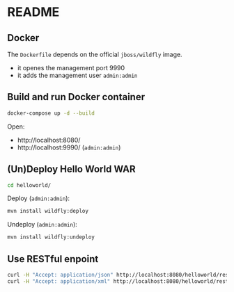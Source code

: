 # README

## Docker

The `Dockerfile` depends on the official `jboss/wildfly` image.

* it openes the management port 9990
* it adds the management user `admin:admin`

## Build and run Docker container

```bash
docker-compose up -d --build
```

Open:
* http://localhost:8080/
* http://localhost:9990/ (`admin:admin`)

## (Un)Deploy Hello World WAR

```bash
cd helloworld/
```

Deploy (`admin:admin`):

```bash
mvn install wildfly:deploy
```

Undeploy (`admin:admin`):

```bash
mvn install wildfly:undeploy
```

## Use RESTful enpoint

```bash
curl -H "Accept: application/json" http://localhost:8080/helloworld/rest/hello/
curl -H "Accept: application/xml" http://localhost:8080/helloworld/rest/hello/
```

